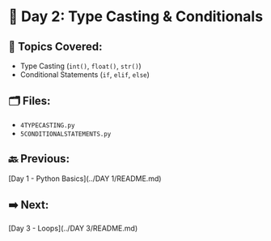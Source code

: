 # 📘 Day 2: Type Casting & Conditionals

## 🔹 Topics Covered:
- Type Casting (`int()`, `float()`, `str()`)
- Conditional Statements (`if`, `elif`, `else`)

## 🗂️ Files:
- `4TYPECASTING.py`
- `5CONDITIONALSTATEMENTS.py`

## 🔙 Previous:
[Day 1 - Python Basics](../DAY 1/README.md)  
## ➡️ Next:
[Day 3 - Loops](../DAY 3/README.md)
